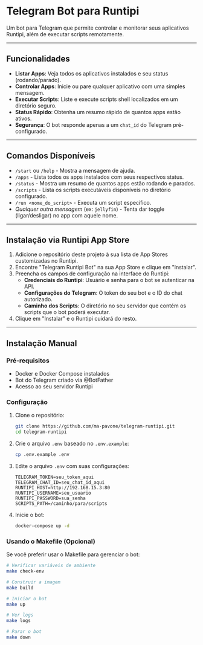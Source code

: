 # Telegram Bot para Runtipi

Um bot para Telegram que permite controlar e monitorar seus aplicativos Runtipi, além de executar scripts remotamente.

---

## Funcionalidades

- **Listar Apps**: Veja todos os aplicativos instalados e seu status (rodando/parado).
- **Controlar Apps**: Inicie ou pare qualquer aplicativo com uma simples mensagem.
- **Executar Scripts**: Liste e execute scripts shell localizados em um diretório seguro.
- **Status Rápido**: Obtenha um resumo rápido de quantos apps estão ativos.
- **Segurança**: O bot responde apenas a um `chat_id` do Telegram pré-configurado.

---

## Comandos Disponíveis

- `/start` ou `/help` - Mostra a mensagem de ajuda.
- `/apps` - Lista todos os apps instalados com seus respectivos status.
- `/status` - Mostra um resumo de quantos apps estão rodando e parados.
- `/scripts` - Lista os scripts executáveis disponíveis no diretório configurado.
- `/run <nome_do_script>` - Executa um script específico.
- *Qualquer outra mensagem* (ex: `jellyfin`) - Tenta dar toggle (ligar/desligar) no app com aquele nome.

---

## Instalação via Runtipi App Store

1. Adicione o repositório deste projeto à sua lista de App Stores customizadas no Runtipi.
2. Encontre "Telegram Runtipi Bot" na sua App Store e clique em "Instalar".
3. Preencha os campos de configuração na interface do Runtipi:
   - **Credenciais do Runtipi**: Usuário e senha para o bot se autenticar na API.
   - **Configurações do Telegram**: O token do seu bot e o ID do chat autorizado.
   - **Caminho dos Scripts**: O diretório no seu servidor que contém os scripts que o bot poderá executar.
4. Clique em "Instalar" e o Runtipi cuidará do resto.

---

## Instalação Manual

### Pré-requisitos

- Docker e Docker Compose instalados
- Bot do Telegram criado via @BotFather
- Acesso ao seu servidor Runtipi

### Configuração

1. Clone o repositório:
   ```bash
   git clone https://github.com/ma-pavone/telegram-runtipi.git
   cd telegram-runtipi
   ```

2. Crie o arquivo `.env` baseado no `.env.example`:
   ```bash
   cp .env.example .env
   ```

3. Edite o arquivo `.env` com suas configurações:
   ```
   TELEGRAM_TOKEN=seu_token_aqui
   TELEGRAM_CHAT_ID=seu_chat_id_aqui
   RUNTIPI_HOST=http://192.168.15.3:80
   RUNTIPI_USERNAME=seu_usuario
   RUNTIPI_PASSWORD=sua_senha
   SCRIPTS_PATH=/caminho/para/scripts
   ```

4. Inicie o bot:
   ```bash
   docker-compose up -d
   ```

### Usando o Makefile (Opcional)

Se você preferir usar o Makefile para gerenciar o bot:

```bash
# Verificar variáveis de ambiente
make check-env

# Construir a imagem
make build

# Iniciar o bot
make up

# Ver logs
make logs

# Parar o bot
make down
```